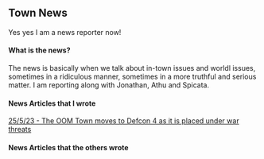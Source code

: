 <head>
  <title>Town News</title>
</head>

## Town News
Yes yes I am a news reporter now!

#### What is the news?
The news is basically when we talk about in-town issues and worldl issues, sometimes in a ridiculous manner, sometimes in a more truthful and serious matter. I am reporting along with Jonathan, Athu and Spicata.

#### News Articles that I wrote
<a href="https://shan-mei.github.io/shanmeis-notes/ranting/news/defcon-4.html">25/5/23 - The OOM Town moves to Defcon 4 as it is placed under war threats</a>

#### News Articles that the others wrote